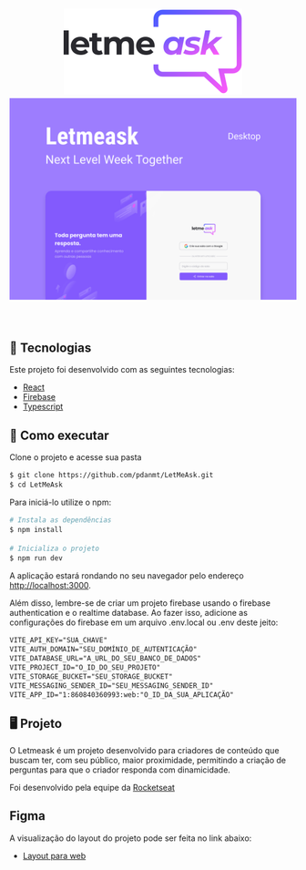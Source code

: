 <h1 align='center'>
    <img src='src/images/logo.svg' />
    <img src='src/images/cover.svg' />
</h1>
<br/ >

## 🧪 Tecnologias
Este projeto foi desenvolvido com as seguintes tecnologias:

- [React](https://react.dev/)
- [Firebase](https://firebase.google.com/?hl=pt-br)
- [Typescript](https://www.typescriptlang.org/)

## 🚀 Como executar

Clone  o projeto e acesse sua pasta

```bash
$ git clone https://github.com/pdanmt/LetMeAsk.git
$ cd LetMeAsk
```
Para iniciá-lo utilize o npm:
```bash
# Instala as dependências
$ npm install

# Inicializa o projeto
$ npm run dev
```
A aplicação estará rondando no seu navegador pelo endereço [http://localhost:3000](http://localhost:3000).

Além disso, lembre-se de criar um projeto firebase usando o firebase authentication e o realtime database. Ao fazer isso, adicione as configurações do firebase em um arquivo .env.local ou .env deste jeito:

```dotenv
VITE_API_KEY="SUA_CHAVE"
VITE_AUTH_DOMAIN="SEU_DOMÍNIO_DE_AUTENTICAÇÃO"
VITE_DATABASE_URL="A_URL_DO_SEU_BANCO_DE_DADOS"
VITE_PROJECT_ID="O_ID_DO_SEU_PROJETO"
VITE_STORAGE_BUCKET="SEU_STORAGE_BUCKET"
VITE_MESSAGING_SENDER_ID="SEU_MESSAGING_SENDER_ID"
VITE_APP_ID="1:860840360993:web:"O_ID_DA_SUA_APLICAÇÃO"
```

## 🖥️ Projeto
O Letmeask é um projeto desenvolvido para criadores de conteúdo que buscam ter, com seu público, maior proximidade, permitindo a criação de perguntas para que o criador responda com dinamicidade.

Foi desenvolvido pela equipe da [Rocketseat](https://www.rocketseat.com.br)

## Figma
A visualização do layout do projeto pode ser feita no link abaixo:

- [Layout para web](https://www.figma.com/design/CAEUMAHiUggQrw24ssbMoK/Letmeask-(Community)?node-id=0-1&node-type=canvas&t=FeXYgKiKoAi6rXRG-0)